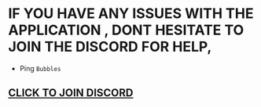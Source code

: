 # IF YOU HAVE ANY ISSUES WITH THE APPLICATION , DONT HESITATE TO JOIN THE DISCORD FOR HELP, 

- Ping `Bubbles`

## [CLICK TO JOIN DISCORD](https://discord.gg/eCGpWUf5aR)
 
